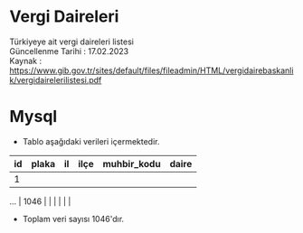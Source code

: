 # Vergi Daireleri
Türkiyeye ait vergi daireleri listesi  
Güncellenme Tarihi : 17.02.2023  
Kaynak : https://www.gib.gov.tr/sites/default/files/fileadmin/HTML/vergidairebaskanlik/vergidairelerilistesi.pdf

# Mysql 
- Tablo aşağıdaki verileri içermektedir.

|  id  | plaka | il | ilçe | muhbir_kodu | daire |
|------|-------|----|------|-------------|-------|
|   1  |       |    |      |             |       |
...
| 1046 |       |    |      |             |       |

- Toplam veri sayısı 1046'dır.
  
